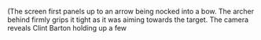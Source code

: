 (The screen first panels up to an arrow being nocked into a bow. The archer behind firmly grips it tight as it was aiming towards the target. The camera reveals Clint Barton holding up a few
